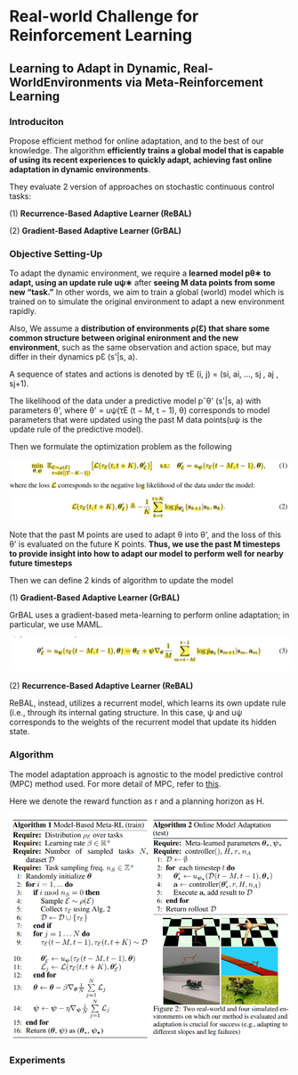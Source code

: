 # Real-world Challenge for Reinforcement Learning

## Learning to Adapt in Dynamic, Real-WorldEnvironments via Meta-Reinforcement Learning

### Introduciton
Propose  efficient method for online adaptation, and to the best of our knowledge. The algorithm **efficiently trains a global model that is capable of using its recent experiences to quickly adapt, achieving fast online adaptation in dynamic environments**.

They evaluate 2 version of approaches on stochastic
continuous control tasks: 

(1) **Recurrence-Based Adaptive Learner (ReBAL)**

(2) **Gradient-Based Adaptive Learner (GrBAL)**

### Objective Setting-Up

To adapt the dynamic environment, we require a **learned model pθ∗ to adapt, using an update rule uψ∗**
after **seeing M data points from some new “task.”** In other words, we aim to train a global (world) model which is trained on to simulate the original environment to adapt a new environment rapidly.

Also, We assume a **distribution of environments ρ(Ɛ) that share some common structure between original enironment and the new environment**, such as
the same observation and action space, but may differ in their dynamics pƐ (s'|s, a). 

A sequence of states and actions is denoted by τE (i, j) = (si, ai, ..., sj , aj , sj+1). 

The  likelihood of the data under a predictive model pˆθ' (s'|s, a) with parameters θ', where θ' = uψ(τE (t − M, t − 1), θ) corresponds to model parameters that were updated using the past M data points(uψ is the update rule of the predictive model).

Then we formulate the optimization problem as the following

![meta_algo](img/meta_algo.png)

Note that the past M points are used to adapt θ into θ', and the loss of this θ' is evaluated on the future K points. **Thus, we use the past M timesteps to provide insight into how to adapt our model to perform well for nearby future timesteps**

Then we can define 2 kinds of algorithm to update the model

(1) **Gradient-Based Adaptive Learner (GrBAL)**

GrBAL uses a gradient-based meta-learning to
perform online adaptation; in particular, we use MAML.

![](img/grbal.png)

(2) **Recurrence-Based Adaptive Learner (ReBAL)**

ReBAL, instead, utilizes a recurrent model,
which learns its own update rule (i.e., through its internal gating structure. In this case, ψ and uψ
corresponds to the weights of the recurrent model that update its hidden state.

### Algorithm

The model adaptation approach is agnostic to the model predictive control (MPC) method used. For more detail of MPC, refer to [this](https://en.wikipedia.org/wiki/Model_predictive_control#:~:text=Model%20predictive%20control%20(MPC)%20is,oil%20refineries%20since%20the%201980s.).

Here we denote the reward function as r and a planning horizon as H.

![](img/algo.png)

### Experiments

